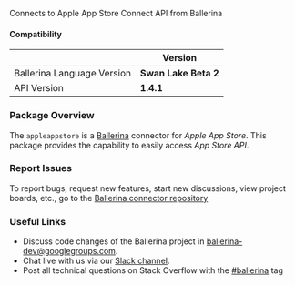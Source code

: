 Connects to Apple App Store Connect API from Ballerina

#### Compatibility
|                               | Version               |
|-------------------------------|-----------------------|
| Ballerina Language Version    | **Swan Lake Beta 2** |
| API Version                   | **1.4.1**               |

### Package Overview
The `appleappstore` is a [Ballerina](https://ballerina.io/) connector for *Apple App Store*.
This package provides the capability to easily access *App Store API*.
### Report Issues
To report bugs, request new features, start new discussions, view project boards, etc., go to the [Ballerina connector repository](https://github.com/ballerina-platform/ballerinax-openapi-connectors)
### Useful Links
- Discuss code changes of the Ballerina project in [ballerina-dev@googlegroups.com](mailto:ballerina-dev@googlegroups.com).
- Chat live with us via our [Slack channel](https://ballerina.io/community/slack/).
- Post all technical questions on Stack Overflow with the [#ballerina](https://stackoverflow.com/questions/tagged/ballerina) tag
